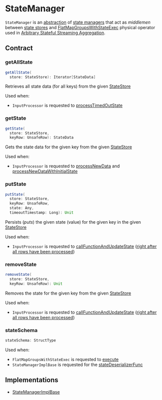 # StateManager

`StateManager` is an [abstraction](#contract) of [state managers](#implementations) that act as _middlemen_ between [state stores](../stateful-stream-processing/StateStore.md) and [FlatMapGroupsWithStateExec](../physical-operators/FlatMapGroupsWithStateExec.md) physical operator used in [Arbitrary Stateful Streaming Aggregation](../arbitrary-stateful-streaming-aggregation/index.md).

## Contract

### <span id="getAllState"> getAllState

```scala
getAllState(
  store: StateStore): Iterator[StateData]
```

Retrieves all state data (for all keys) from the given [StateStore](../stateful-stream-processing/StateStore.md)

Used when:

* `InputProcessor` is requested to [processTimedOutState](InputProcessor.md#processTimedOutState)

### <span id="getState"> getState

```scala
getState(
  store: StateStore,
  keyRow: UnsafeRow): StateData
```

Gets the state data for the given key from the given [StateStore](../stateful-stream-processing/StateStore.md)

Used when:

* `InputProcessor` is requested to [processNewData](InputProcessor.md#processNewData) and [processNewDataWithInitialState](InputProcessor.md#processNewDataWithInitialState)

### <span id="putState"> putState

```scala
putState(
  store: StateStore,
  keyRow: UnsafeRow,
  state: Any,
  timeoutTimestamp: Long): Unit
```

Persists (_puts_) the given state (value) for the given key in the given [StateStore](../stateful-stream-processing/StateStore.md)

Used when:

* `InputProcessor` is requested to [callFunctionAndUpdateState](InputProcessor.md#callFunctionAndUpdateState) ([right after all rows have been processed](InputProcessor.md#onIteratorCompletion))

### <span id="removeState"> removeState

```scala
removeState(
  store: StateStore,
  keyRow: UnsafeRow): Unit
```

Removes the state for the given key from the given [StateStore](../stateful-stream-processing/StateStore.md)

Used when:

* `InputProcessor` is requested to [callFunctionAndUpdateState](InputProcessor.md#callFunctionAndUpdateState) ([right after all rows have been processed](InputProcessor.md#onIteratorCompletion))

### <span id="stateSchema"> stateSchema

```scala
stateSchema: StructType
```

Used when:

* `FlatMapGroupsWithStateExec` is requested to [execute](../physical-operators/FlatMapGroupsWithStateExec.md#doExecute)
* `StateManagerImplBase` is requested for the [stateDeserializerFunc](StateManagerImplBase.md#stateDeserializerFunc)

## Implementations

* [StateManagerImplBase](StateManagerImplBase.md)
